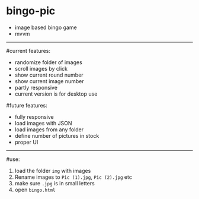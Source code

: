 # bingo-pic
- image based bingo game
- mvvm

---

#current features:
- randomize folder of images
- scroll images by click
- show current round number
- show current image number
- partly responsive
- current version is for desktop use

#future features:
- fully responsive
- load images with JSON
- load images from any folder
- define number of pictures in stock
- proper UI

---

#use:
1. load the folder `img` with images
2. Rename images to `Pic (1).jpg`, `Pic (2).jpg` etc
3. make sure `.jpg` is in small letters
5. open `bingo.html`
